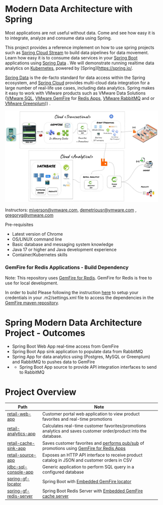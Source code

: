 # Modern Data Architecture with Spring 

Most applications are not useful without data. Come and see how easy it is to integrate, analyze and consume data using Spring.

This project provides a reference implement on how to use spring projects such as [Spring Cloud Stream](https://spring.io/projects/spring-cloud-stream) to build data pipelines for data movement. Learn how easy it is to consume data services in your [Spring Boot](https://spring.io/projects/spring-boot) applications using [Spring Data](https://spring.io/projects/spring-data) . We will demonstrate running realtime data analytics on [Kubernetes](https://tanzu.vmware.com/kubernetes-grid/), powered by [Spring](https://spring.io/.

[Spring Data](https://spring.io/projects/spring-data) is the de-facto standard for data access within the Spring ecosystem, and [Spring Cloud](https://spring.io/projects/spring-cloud) provides multi-cloud data integration for a large number of real-life use cases, including data analytics. Spring makes it easy to work with VMware products such as VMware Data Solutions ([VMware SQL](https://www.vmware.com/products/sql.html), [VMware GemFire](https://www.vmware.com/products/gemfire.html) for [Redis Apps](https://tanzu.vmware.com/content/blog/introducing-vmware-tanzu-gemfire-for-redis-apps), [VMware RabbitMQ](https://www.vmware.com/products/rabbitmq.html) and or [VMware Greenplum](https://www.vmware.com/products/greenplum.html))) .


![](docs/diagrams/architecture.jpeg)

Instructors: miverson@vmware.com, demetriousr@vmware.com , gregoryg@vmware.com

Pre-requisites

- Latest version of Chrome
- OS/LINUX command line
- Basic database and messaging system knowledge
- Java 17 or higher and Java development experience
- Container/Kubernetes skills

### GemFire for Redis Applications - Build Dependency

Note: This repository uses [GemFire for Redis](https://docs.vmware.com/en/VMware-GemFire-for-Redis-Apps/1.1/gf-for-redis-apps/about.html).
GemFire for Redis is free to use for local development.

In order to build Please following the instruction [here]((https://docs.vmware.com/en/VMware-GemFire/10.0/gf/getting_started-installation-obtain_gemfire_maven.html)) to setup your credentials in your .m2/settings.xml file to access the 
dependencies in the [GemFire maven repository](https://docs.vmware.com/en/VMware-GemFire/10.0/gf/getting_started-installation-obtain_gemfire_maven.html).



# Spring Modern Data Architecture Project - Outcomes

- Spring Boot Web App real-time access from GemFire
- Spring Boot App sink application to populate data from RabbitMQ
- Spring App for data analytics using (Postgres, MySQL or Greenplum) and RabbitMQ to pushes data to GemFire
- - Spring Boot App source to provide API integration interfaces to send to RabbitMQ



# Project Overview

| Path                                                          | Note                                                                                                                                                                                                      |
|---------------------------------------------------------------|-----------------------------------------------------------------------------------------------------------------------------------------------------------------------------------------------------------|
| [retail-web-app](applications/retail-web-app)                 | Customer portal web application to view product favorites and real-time promotions                                                                                                                        |
| [retail-analytics-app](applications/retail-analytics-app)     | Calculates real-time customer favorites/promotions analytics and saves customer order/product into the database.                                                                                          |
| [retail-cache-sink-app](applications/retail-cache-sink-app)   | Saves customer favorites and [performs pub/sub](https://redis.io/docs/interact/pubsub/) of promotions using [GemFire for Redis Apps](https://docs.vmware.com/en/VMware-GemFire-for-Redis-Apps/index.html) |
| [retail-source-app](applications/retail-source-app)           | Exposes an HTTP API interface to receive product catalog in JSON and customer orders in CSV                                                                                                               |
| [jdbc-sql-console-app](applications/jdbc-sql-console-app)     | Generic application to perform SQL query in a configured database                                                                                                                                         | 
| [spring-gf-locator](applications/spring-gf-locator)           | Spring Boot with [Embedded GemFire locator](https://docs.vmware.com/en/VMware-GemFire/10.0/gf/configuring-running-running_the_locator.html)                                                               |
 | [spring-gf-redis-server](applications/spring-gf-redis-server) | Spring Boot Redis Server with [Embedded GemFire cache server](https://docs.vmware.com/en/VMware-GemFire/10.0/gf/configuring-running-running_the_cacheserver.html)                                         |


